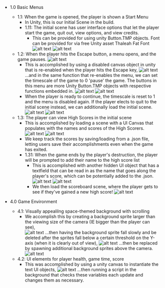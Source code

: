 * 1.0 Basic Menus
    * 1.1: When the game is opened, the player is shown a Start Menu
        * In Unity, this is our Initial Scene in the build.
        * 1.11: The initial scene has user interface options that let the player start the game, quit out, view options, and view credits.
            * This can be provided for using unity Button.TMP objects. Font can be provided for via free Unity asset Thaleah Fat Font
            ![alt text](./MVP-mediaStart.png)
            ![alt text](./MVP-mediaStartMenuScript.png)
    * 1.2: When the player hits the Escape button, a menu opens, and the game pauses.
    ![alt text](./MVP-mediaPauseUI.png)
        * This is accomplished by using a disabled canvas object in unity that is re-enabled when the player hits the Escape key,
        ![alt text](./MVP-mediaHiddenUI.png)
        ...and in the same function that re-enables the menu, we can set the timescale of the game to 0 'pause' the game. The buttons in this menu are more Unity Button.TMP objects with respective functions embedded in. 
        ![alt text](./MVP-mediaPause.png)
        ![alt text](./MVP-mediaPauseMenuButtons.png)
        * When the player is ready to continue, the timescale is reset to 1 and the menu is disabled again. If the player elects to quit to the initial scene instead, we can additionally load the initial scene.
        ![alt text](./MVP-mediaResume.png)
        ![alt text](./MVP-mediaQuit.png)
    * 1.3: The player can view High Scores in the initial scene
        * This is accomplished by loading a scene with a UI Canvas that populates with the names and scores of the High Scorers. 
        ![alt text](./MVP-mediaScoreboardBase.png)
        ![alt text](./MVP-mediaScoreboardPopulateScript.png)
        * We keep track the scores by saving/loading from a .json file, letting users save their
        accomplishments even when the game has exited.
        * 1.31: When the game ends by the player's destruction, the player will be prompted to add their name to the high score list
            * This is accomplished with another hidden UI object that has a textfield that can be read in as the name that goes along the player's score, which can be potentially added to the .json.
            ![alt text](./MVP-mediaHiddenGameOverUI.png)
            ![alt text](./MVP-mediaGameOverUI.png)
            * We then load the scoreboard scene, where the player gets to see if they've gained a new high score!
            ![alt text](./MVP-mediaScoreboard.png)

* 4.0 Game Environment
    * 4.1: Visually appealilng space-themed background with scrolling
        * We accomplish this by creating a background sprite larger than the viewing size of the camera (IE bigger than the player can see),  
        ![alt text](./MVP-mediaBackground.png)
        ...then having the background sprite fall slowly and be deleted after the sprites fall below a certain threshold on the Y-axis (when it is clearly out of view),
        ![alt text](./MVP-mediaBackgroundMotion.png)
        ...then be replaced by spawning additional background sprites above the camera. 
        ![alt text](./MVP-mediaSkyspawner.png)
    * 4.2: UI elements for player health, game time, score
        * This was accomplished by using a unity canvas to instantiate the text UI objects, 
        ![alt text](./MVP-mediaMainSceneUI.png)
         ...then running a script in the background that checks these variables each update and changes them as necessary.